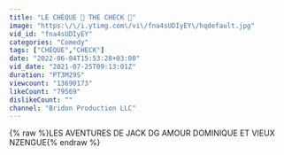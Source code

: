 ```yaml
---
title: "LE CHÈQUE 💸 THE CHECK 💸"
image: "https:\/\/i.ytimg.com\/vi\/fna4sUDIyEY\/hqdefault.jpg"
vid_id: "fna4sUDIyEY"
categories: "Comedy"
tags: ["CHÈQUE","CHECK"]
date: "2022-06-04T15:53:28+03:00"
vid_date: "2021-07-25T09:13:01Z"
duration: "PT3M29S"
viewcount: "13690173"
likeCount: "79569"
dislikeCount: ""
channel: "Bridon Production LLC"
---
```

{% raw %}LES AVENTURES DE JACK DG AMOUR DOMINIQUE ET VIEUX NZENGUE{% endraw %}
